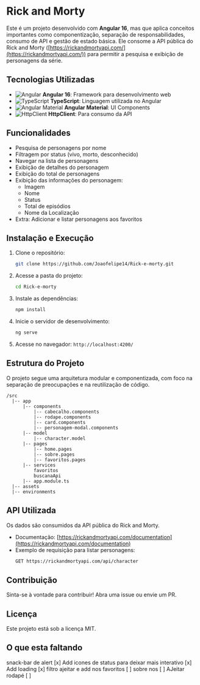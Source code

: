 # Rick and Morty

Este é um projeto desenvolvido com **Angular 16**, mas que aplica conceitos importantes como componentização, separação de responsabilidades, consumo de API e gestão de estado básica. Ele consome a API pública do Rick and Morty ([https://rickandmortyapi.com/](https://rickandmortyapi.com/)) para permitir a pesquisa e exibição de personagens da série. 

## Tecnologias Utilizadas
- ![Angular](https://img.shields.io/badge/Angular-16-red?style=for-the-badge&logo=angular) **Angular 16**: Framework para desenvolvimento web
- ![TypeScript](https://img.shields.io/badge/TypeScript-blue?style=for-the-badge&logo=typescript) **TypeScript**: Linguagem utilizada no Angular
- ![Angular Material](https://img.shields.io/badge/Angular%20Material-orange?style=for-the-badge&logo=angular) **Angular Material**: UI Components
- ![HttpClient](https://img.shields.io/badge/HttpClient-green?style=for-the-badge) **HttpClient**: Para consumo da API

## Funcionalidades
- Pesquisa de personagens por nome
- Filtragem por status (vivo, morto, desconhecido)
- Navegar na lista de personagens
- Exibição de detalhes do personagem
- Exibição do total de personagens
- Exibição das informações do personagem:
  - Imagem
  - Nome
  - Status
  - Total de episódios
  - Nome da Localização
- Extra: Adicionar e listar personagens aos favoritos

## Instalação e Execução
1. Clone o repositório:
   ```sh
   git clone https://github.com/Joaofelipe14/Rick-e-morty.git
   ```
2. Acesse a pasta do projeto:
   ```sh
   cd Rick-e-morty
   ```
3. Instale as dependências:
   ```sh
   npm install
   ```
4. Inicie o servidor de desenvolvimento:
   ```sh
   ng serve
   ```
5. Acesse no navegador: `http://localhost:4200/`

## Estrutura do Projeto
O projeto segue uma arquitetura modular e componentizada, com foco na separação de preocupações e na reutilização de código.
```
/src
  |-- app
      |-- components
          |-- cabecalho.components
          |-- rodape.components
          |-- card.components
          |-- personagem-modal.components
      |-- model
          |-- character.model
      |-- pages
          |-- home.pages
          |-- sobre.pages
          |-- favoritos.pages
      |-- services
          favoritos
          buscanaApi
      |-- app.module.ts
  |-- assets
  |-- environments
```

## API Utilizada
Os dados são consumidos da API pública do Rick and Morty.
- Documentação: [https://rickandmortyapi.com/documentation](https://rickandmortyapi.com/documentation)
- Exemplo de requisição para listar personagens:
  ```sh
  GET https://rickandmortyapi.com/api/character
  ```

## Contribuição
Sinta-se à vontade para contribuir! Abra uma issue ou envie um PR.

## Licença
Este projeto está sob a licença MIT.


## O que esta faltando
snack-bar de alert                               [x]
Add icones de status para deixar mais interativo [x]
Add loading                                      [x]
filtro ajeitar e add nos favoritos               [ ]
sobre nos                                        [ ]
AJeitar rodapé                                   [ ]
